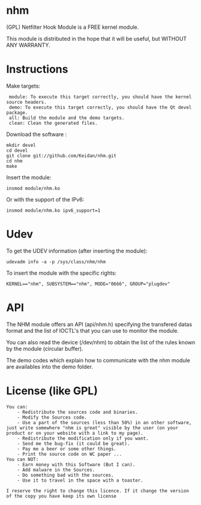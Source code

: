 nhm
===

(GPL) Netfilter Hook Module is a FREE kernel module.



This module is distributed in the hope that it will be useful, but WITHOUT ANY WARRANTY.



Instructions
============


Make targets:

     module: To execute this target correctly, you should have the kernel source headers.
     demo: To execute this target correctly, you should have the Qt devel package.
     all: Build the module and the demo targets.
     clean: Clean the generated files.


Download the software :

	mkdir devel
	cd devel
	git clone git://github.com/Keidan/nhm.git
	cd nhm
	make


Insert the module:

	insmod module/nhm.ko


Or with the support of the IPv6:

	insmod module/nhm.ko ipv6_support=1



Udev
====


To get the UDEV information (after inserting the module):

	udevadm info -a -p /sys/class/nhm/nhm


To insert the module with the specific rights:

	KERNEL=="nhm", SUBSYSTEM=="nhm", MODE="0666", GROUP="plugdev"



API
====


The NHM module offers an API (api/nhm.h) specifying the transfered datas format and the list of IOCTL's that you can use to monitor the module.

You can also read the device (/dev/nhm) to obtain the list of the rules known by the module (circular buffer).

The demo codes which explain how to communicate with the nhm module are availables into the demo folder.
  

License (like GPL)
==================

	You can:
		- Redistribute the sources code and binaries.
		- Modify the Sources code.
		- Use a part of the sources (less than 50%) in an other software, just write somewhere "nhm is great" visible by the user (on your product or on your website with a link to my page).
		- Redistribute the modification only if you want.
		- Send me the bug-fix (it could be great).
		- Pay me a beer or some other things.
		- Print the source code on WC paper ...
	You can NOT:
		- Earn money with this Software (But I can).
		- Add malware in the Sources.
		- Do something bad with the sources.
		- Use it to travel in the space with a toaster.
	
	I reserve the right to change this licence. If it change the version of the copy you have keep its own license



